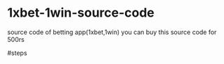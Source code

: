 # 1xbet-1win-source-code
source code of betting app(1xbet,1win)
you can buy this source code for 500rs

#steps
